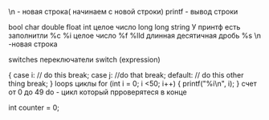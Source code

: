 \n - новая строка( начинаем с новой строки)
printf - вывод строки

bool
char
double
float
int целое число
long long
string
У принтф есть заполнитли
%c
%i целое число
%f 
%lld длинная десятичная дробь
%s
\n -новая строка


switches переключатели
switch (expression)

{
case i:
// do this
break;
case j:
//do that
break;
default:
// do this other thing
break;
}
 loops циклы
 for (int i = 0; i <50; i++)
 {
 printf("%i\n", i);
 }
 счет от 0 до 49
do - цикл который прроверятеся в конце


int counter = 0;


